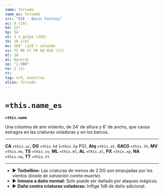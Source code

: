 ```yaml
---
name: Tornado
name_es: Tornado
src: "OSE - Basic Fantasy"
ac: 0 [19]
hd: 12*
hp: 54
at: 1 x golpe (2d8)
th: 10 [+9]
mv: 360’ (120’) volando
sv: TS M6 V7 P8 A8 H10 (12)
ml: 10
al: Neutral
xp: "1.900"
na: 1 (1)
tt: 
tag: srd, monstruo
alias: Tornado
---
```

# `=this.name_es` 

**_`=this.name`_**

Una columna de aire violento, de 24’ de altura y 6’ de ancho, que causa estragos en las criaturas voladoras y en los barcos.

---
**CA** `=this.ac`, **DG** `=this.hd` (`=this.hp` PG), **Atq** `=this.at`, **GAC0** `=this.th`, **MV** `=this.mv`, **TS** `=this.sv`, **ML** `=this.ml`, **AL** `=this.al`, **PX** `=this.xp`, **NA** `=this.na`, **TT** `=this.tt`

---

- ▶ **Torbellino:** Las criaturas de menos de 2 DG son empujadas por los vientos (_tirada de salvación contra muerte_).
- ▶ **Inmune a daño normal:** Solo puede ser dañado por ataques mágicos.
- ▶ **Daño contra criaturas voladoras:** Inflige 1d8 de daño adicional.
